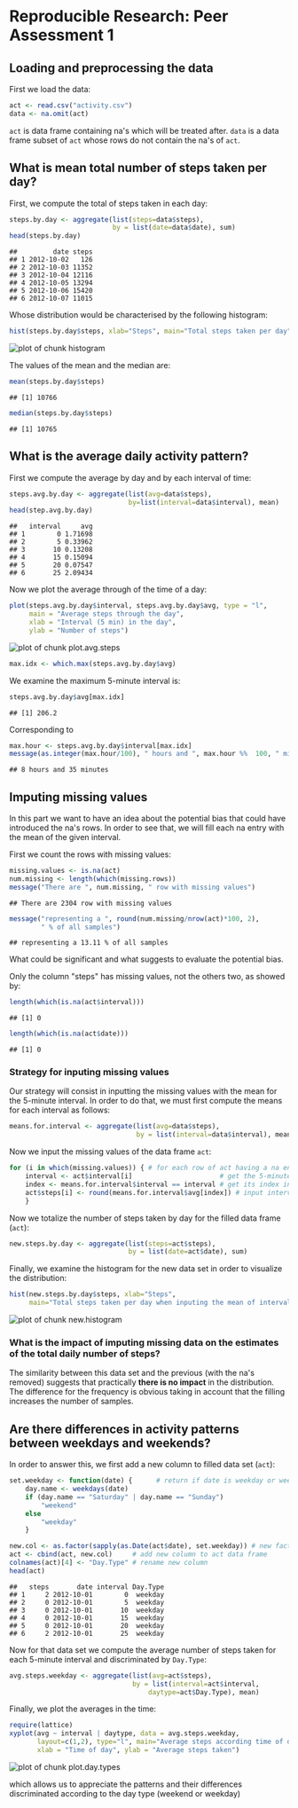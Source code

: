 # Reproducible Research: Peer Assessment 1


## Loading and preprocessing the data

First we load the data:


```r
act <- read.csv("activity.csv")
data <- na.omit(act)  
```
`act` is data frame containing na's which will be treated after. `data`
is a data frame subset of `act` whose rows do not contain the na's of
`act`.


## What is mean total number of steps taken per day?

First, we compute the total of steps taken in each day:

```r
steps.by.day <- aggregate(list(steps=data$steps),
                          by = list(date=data$date), sum)
head(steps.by.day)
```

```
##         date steps
## 1 2012-10-02   126
## 2 2012-10-03 11352
## 3 2012-10-04 12116
## 4 2012-10-05 13294
## 5 2012-10-06 15420
## 6 2012-10-07 11015
```

Whose distribution would be characterised by the following histogram:

```r
hist(steps.by.day$steps, xlab="Steps", main="Total steps taken per day")
```

![plot of chunk histogram](figure/histogram.png) 

The values of the mean and the median are:

```r
mean(steps.by.day$steps)
```

```
## [1] 10766
```

```r
median(steps.by.day$steps)
```

```
## [1] 10765
```

## What is the average daily activity pattern?

First we compute the average by day and by each interval of time:

```r
steps.avg.by.day <- aggregate(list(avg=data$steps),
                              by=list(interval=data$interval), mean)
head(step.avg.by.day)
```

```
##   interval     avg
## 1        0 1.71698
## 2        5 0.33962
## 3       10 0.13208
## 4       15 0.15094
## 5       20 0.07547
## 6       25 2.09434
```

Now we plot the average through of the time of a day:

```r
plot(steps.avg.by.day$interval, steps.avg.by.day$avg, type = "l",
     main = "Average steps through the day",
     xlab = "Interval (5 min) in the day",
     ylab = "Number of steps")
```

![plot of chunk plot.avg.steps](figure/plot.avg.steps.png) 

```r
max.idx <- which.max(steps.avg.by.day$avg)
```

We examine the maximum 5-minute interval is:

```r
steps.avg.by.day$avg[max.idx]
```

```
## [1] 206.2
```
Corresponding to

```r
max.hour <- steps.avg.by.day$interval[max.idx]
message(as.integer(max.hour/100), " hours and ", max.hour %%  100, " minutes")
```

```
## 8 hours and 35 minutes
```


## Imputing missing values

In this part we want to have an idea about the potential bias that could
have introduced the na's rows. In order to see that, we will fill each
na entry with the mean of the given interval.

First we count the rows with missing values:

```r
missing.values <- is.na(act)
num.missing <- length(which(missing.rows))
message("There are ", num.missing, " row with missing values")
```

```
## There are 2304 row with missing values
```

```r
message("representing a ", round(num.missing/nrow(act)*100, 2),
        " % of all samples")
```

```
## representing a 13.11 % of all samples
```
What could be significant and what suggests to evaluate the
potential bias.

Only the column "steps" has missing values, not the others two, as showed
by:

```r
length(which(is.na(act$interval)))
```

```
## [1] 0
```

```r
length(which(is.na(act$date)))
```

```
## [1] 0
```

### Strategy for inputing missing values

Our strategy  will consist in inputting the
missing values with the mean for the 5-minute interval. In order to do
that, we must first compute the means for each interval as follows:

```r
means.for.interval <- aggregate(list(avg=data$steps),
                                by = list(interval=data$interval), mean)
```

Now we input the missing values of the data frame `act`:

```r
for (i in which(missing.values)) { # for each row of act having a na entry
    interval <- act$interval[i]                      # get the 5-minute interval
    index <- means.for.interval$interval == interval # get its index in means
    act$steps[i] <- round(means.for.interval$avg[index]) # input interval mean
    }
```

Now we totalize the number of steps taken by day for the filled data
frame (`act`):

```r
new.steps.by.day <- aggregate(list(steps=act$steps),
                              by = list(date=act$date), sum)
```

Finally, we examine the histogram for the new data set in order to
visualize the distribution:

```r
hist(new.steps.by.day$steps, xlab="Steps",
     main="Total steps taken per day when inputing the mean of interval")
```

![plot of chunk new.histogram](figure/new.histogram.png) 

### What is the impact of imputing missing data on the estimates of the total daily number of steps?

The similarity between this data set and the previous (with the na's
removed) suggests that practically **there is no impact** in the
distribution. The difference for the frequency is obvious taking in
account that the filling increases the number of samples.


## Are there differences in activity patterns between weekdays and weekends?

In order to answer this, we first add a new column to filled data set
(`act`):

```r
set.weekday <- function(date) {      # return if date is weekday or weekend
    day.name <- weekdays(date)
    if (day.name == "Saturday" | day.name == "Sunday")
        "weekend"
    else
        "weekday"
    }

new.col <- as.factor(sapply(as.Date(act$date), set.weekday)) # new factor column
act <- cbind(act, new.col)     # add new column to act data frame
colnames(act)[4] <- "Day.Type" # rename new column
head(act)
```

```
##   steps       date interval Day.Type
## 1     2 2012-10-01        0  weekday
## 2     0 2012-10-01        5  weekday
## 3     0 2012-10-01       10  weekday
## 4     0 2012-10-01       15  weekday
## 5     0 2012-10-01       20  weekday
## 6     2 2012-10-01       25  weekday
```

Now for that data set we compute the average number of steps taken for
each 5-minute interval and discriminated by `Day.Type`:

```r
avg.steps.weekday <- aggregate(list(avg=act$steps),
                               by = list(interval=act$interval,
                                   daytype=act$Day.Type), mean)
```

Finally, we plot the averages in the time:


```r
require(lattice)
xyplot(avg ~ interval | daytype, data = avg.steps.weekday,
       layout=c(1,2), type="l", main="Average steps according time of day",
       xlab = "Time of day", ylab = "Average steps taken")
```

![plot of chunk plot.day.types](figure/plot.day.types.png) 

which allows us to appreciate the patterns and their differences
discriminated according to the day type (weekend or weekday)
